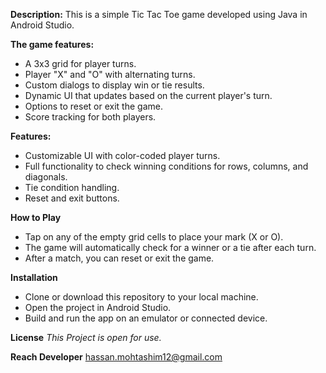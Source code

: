 **Description:** 
This is a simple Tic Tac Toe game developed using Java in Android Studio. 

**The game features:**
* A 3x3 grid for player turns.
* Player "X" and "O" with alternating turns.
* Custom dialogs to display win or tie results.
* Dynamic UI that updates based on the current player's turn.
* Options to reset or exit the game.
* Score tracking for both players.

**Features:**
* Customizable UI with color-coded player turns.
* Full functionality to check winning conditions for rows, columns, and diagonals.
* Tie condition handling.
* Reset and exit buttons.

**How to Play**
* Tap on any of the empty grid cells to place your mark (X or O).
* The game will automatically check for a winner or a tie after each turn.
* After a match, you can reset or exit the game.

**Installation**
* Clone or download this repository to your local machine.
* Open the project in Android Studio.
* Build and run the app on an emulator or connected device.


**License**
_This Project is open for use._

**Reach Developer**
[hassan.mohtashim12@gmail.com]()
